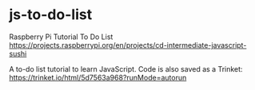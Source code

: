 # js-to-do-list
Raspberry Pi Tutorial To Do List
https://projects.raspberrypi.org/en/projects/cd-intermediate-javascript-sushi  

A to-do list tutorial to learn JavaScript. Code is also saved as a Trinket: https://trinket.io/html/5d7563a968?runMode=autorun
